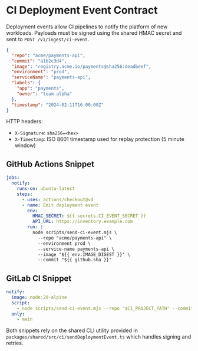 # CI Deployment Event Contract

Deployment events allow CI pipelines to notify the platform of new workloads. Payloads must be signed using the shared HMAC secret and sent to `POST /v1/ingest/ci-event`.

```json
{
  "repo": "acme/payments-api",
  "commit": "a1b2c3d4",
  "image": "registry.acme.io/payments@sha256:deadbeef",
  "environment": "prod",
  "serviceName": "payments-api",
  "labels": {
    "app": "payments",
    "owner": "team-alpha"
  },
  "timestamp": "2024-02-11T16:00:00Z"
}
```

HTTP headers:

- `X-Signature`: `sha256=<hex>`
- `X-Timestamp`: ISO 8601 timestamp used for replay protection (5 minute window)

## GitHub Actions Snippet

```yaml
jobs:
  notify:
    runs-on: ubuntu-latest
    steps:
      - uses: actions/checkout@v4
      - name: Emit deployment event
        env:
          HMAC_SECRET: ${{ secrets.CI_EVENT_SECRET }}
          API_URL: https://inventory.example.com
        run: |
          node scripts/send-ci-event.mjs \
            --repo "acme/payments-api" \
            --environment prod \
            --service-name payments-api \
            --image "${{ env.IMAGE_DIGEST }}" \
            --commit "${{ github.sha }}"
```

## GitLab CI Snippet

```yaml
notify:
  image: node:20-alpine
  script:
    - node scripts/send-ci-event.mjs --repo "$CI_PROJECT_PATH" --commit "$CI_COMMIT_SHA" --image "$IMAGE_DIGEST" --environment "$CI_ENVIRONMENT_NAME" --service-name payments-api
  only:
    - main
```

Both snippets rely on the shared CLI utility provided in `packages/shared/src/ci/sendDeploymentEvent.ts` which handles signing and retries.
